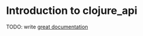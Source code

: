 # Introduction to clojure_api

TODO: write [great documentation](http://jacobian.org/writing/what-to-write/)
